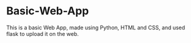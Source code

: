 # Basic-Web-App
This is a basic Web App, made using Python, HTML and CSS, and used flask to upload it on the web. 
